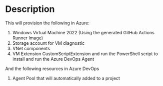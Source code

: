 # Description

This will provision the following in Azure:

1. Windows Virtual Machine 2022 (Using the generated GitHub Actions Runner Image)
2. Storage account for VM diagnostic
3. VNet components
4. VM Extension CustomScriptExtension and run the PowerShell script to install and run the Azure DevOps Agent

And the following resources in Azure DevOps

1. Agent Pool that will automatically added to a project

